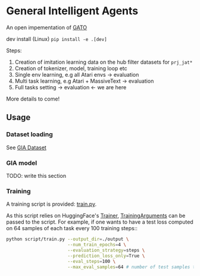 # General Intelligent Agents

An open impementation of [GATO](https://www.deepmind.com/publications/a-generalist-agent)


dev install  (Linux)
`pip install -e .[dev]`

Steps:

1. Creation of imitation learning data on the hub filter datasets for `prj_jat*`
2. Creation of tokenizer, model, training loop etc
3. Single env learning, e.g all Atari envs -> evaluation
4. Multi task learning, e.g Atari + MassiveText -> evaluation
5. Full tasks setting -> evaluation  <- we are here

More details to come!

## Usage

### Dataset loading

See [GIA Dataset](https://huggingface.co/datasets/jat-project/jat-dataset)

### GIA model

TODO: write this section

### Training
A training script is provided: [train.py](scripts/train.py).

As this script relies on HuggingFace's [Trainer](https://huggingface.co/docs/transformers/v4.30.0/en/main_classes/trainer), [TrainingArguments](https://huggingface.co/docs/transformers/v4.30.0/en/main_classes/trainer#transformers.TrainingArguments) can be passed to the script. For example, if one wants to have a test loss computed on 64 samples of each task every 100 training steps::
```bash
python script/train.py --output_dir=./output \
                       --num_train_epochs=4 \
                       --evaluation_strategy=steps \
                       --prediction_loss_only=True \
                       --eval_steps=100 \
                       --max_eval_samples=64 # number of test samples to compute the loss on
```

